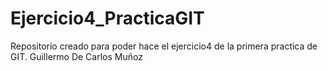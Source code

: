 # Ejercicio4_PracticaGIT
Repositorio creado para poder hace el ejercicio4 de la primera practica de GIT. Guillermo De Carlos Muñoz
